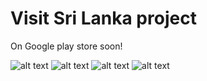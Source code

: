 # Visit Sri Lanka project
On Google play store soon!

![alt text](https://i.imgur.com/4BeCVe0.jpg)
![alt text](https://i.imgur.com/xr4uIc0.jpg)
![alt text](https://i.imgur.com/JwuV6T9.jpg)
![alt text](https://i.imgur.com/3AH2X7V.jpg)
